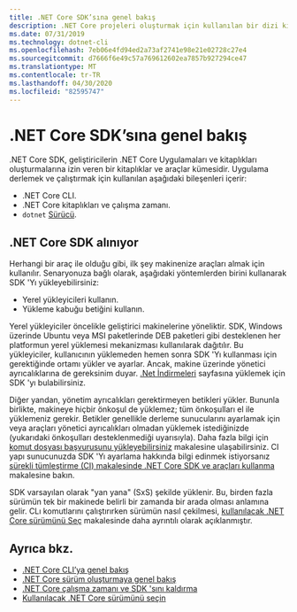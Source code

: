 ```yaml
---
title: .NET Core SDK’sına genel bakış
description: .NET Core projeleri oluşturmak için kullanılan bir dizi kitaplık ve araç olan .NET Core SDK hakkında bilgi edinin.
ms.date: 07/31/2019
ms.technology: dotnet-cli
ms.openlocfilehash: 7eb06e4fd94ed2a73af2741e98e21e02728c27e4
ms.sourcegitcommit: d7666f6e49c57a769612602ea7857b927294ce47
ms.translationtype: MT
ms.contentlocale: tr-TR
ms.lasthandoff: 04/30/2020
ms.locfileid: "82595747"
---
```

# <a name="net-core-sdk-overview"></a>.NET Core SDK’sına genel bakış

.NET Core SDK, geliştiricilerin .NET Core Uygulamaları ve kitaplıkları oluşturmalarına izin veren bir kitaplıklar ve araçlar kümesidir. Uygulama derlemek ve çalıştırmak için kullanılan aşağıdaki bileşenleri içerir:

- .NET Core CLI.
- .NET Core kitaplıkları ve çalışma zamanı.
- `dotnet` [Sürücü](tools/index.md#driver).

## <a name="acquiring-the-net-core-sdk"></a>.NET Core SDK alınıyor

Herhangi bir araç ile olduğu gibi, ilk şey makinenize araçları almak için kullanılır. Senaryonuza bağlı olarak, aşağıdaki yöntemlerden birini kullanarak SDK 'Yı yükleyebilirsiniz:

- Yerel yükleyicileri kullanın.
- Yükleme kabuğu betiğini kullanın.

Yerel yükleyiciler öncelikle geliştirici makinelerine yöneliktir. SDK, Windows üzerinde Ubuntu veya MSI paketlerinde DEB paketleri gibi desteklenen her platformun yerel yüklemesi mekanizması kullanılarak dağıtılır. Bu yükleyiciler, kullanıcının yüklemeden hemen sonra SDK 'Yı kullanması için gerektiğinde ortamı yükler ve ayarlar. Ancak, makine üzerinde yönetici ayrıcalıklarına de gereksinim duyar. [.Net İndirmeleri](https://dotnet.microsoft.com/download) sayfasına yüklemek için SDK 'yı bulabilirsiniz.

Diğer yandan, yönetim ayrıcalıkları gerektirmeyen betikleri yükler. Bununla birlikte, makineye hiçbir önkoşul de yüklemez; tüm önkoşulları el ile yüklemeniz gerekir. Betikler genellikle derleme sunucularını ayarlamak için veya araçları yönetici ayrıcalıkları olmadan yüklemek istediğinizde (yukarıdaki önkoşulları desteklenmediği uyarısıyla). Daha fazla bilgi için [komut dosyası başvurusunu yükleyebilirsiniz](tools/dotnet-install-script.md) makalesine ulaşabilirsiniz. CI yapı sunucunuzda SDK 'Yı ayarlama hakkında bilgi edinmek istiyorsanız [sürekli tümleştirme (CI) makalesinde .NET Core SDK ve araçları kullanma](tools/using-ci-with-cli.md) makalesine bakın.

SDK varsayılan olarak "yan yana" (SxS) şekilde yüklenir. Bu, birden fazla sürümün tek bir makinede belirli bir zamanda bir arada olması anlamına gelir. CLı komutlarını çalıştırırken sürümün nasıl çekilmesi, [kullanılacak .NET Core sürümünü Seç](versions/selection.md) makalesinde daha ayrıntılı olarak açıklanmıştır.

## <a name="see-also"></a>Ayrıca bkz.

- [.NET Core CLI’ya genel bakış](tools/index.md)
- [.NET Core sürüm oluşturmaya genel bakış](versions/index.md)
- [.NET Core çalışma zamanı ve SDK 'sını kaldırma](install/remove-runtime-sdk-versions.md)
- [Kullanılacak .NET Core sürümünü seçin](versions/selection.md)
